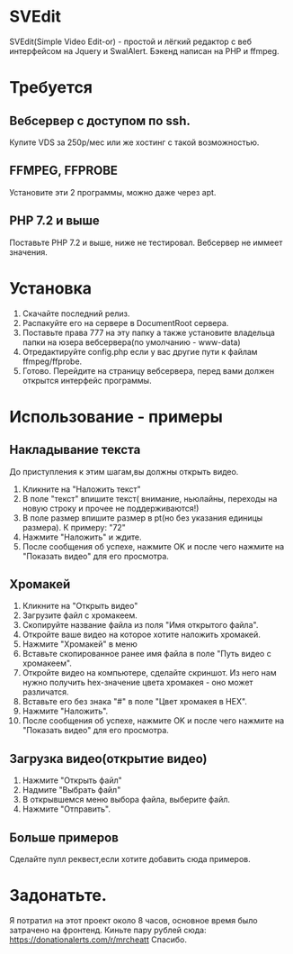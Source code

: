 # SVEdit
SVEdit(Simple Video Edit-or) - простой и лёгкий редактор с веб интерфейсом на Jquery и SwalAlert. Бэкенд написан на PHP и ffmpeg.

# Требуется
## Вебсервер с доступом по ssh. 
Купите VDS за 250р/мес или же хостинг с такой возможностью. 
## FFMPEG, FFPROBE
Установите эти 2 программы, можно даже через apt.
## PHP 7.2 и выше
Поставьте PHP 7.2 и выше, ниже не тестировал. Вебсервер не иммеет значения.

# Установка
1. Скачайте последний релиз.
2. Распакуйте его на сервере в DocumentRoot сервера.
3. Поставьте права 777 на эту папку а также установите владельца папки на юзера вебсервера(по умолчанию - www-data)
4. Отредактируйте config.php если у вас другие пути к файлам ffmpeg/ffprobe.
5. Готово. Перейдите на страницу вебсервера, перед вами должен открытся интерфейс программы.

# Использование - примеры
## Накладывание текста
До приступления к этим шагам,вы должны открыть видео.
1. Кликните на "Наложить текст"
2. В поле "текст" впишите текст( внимание, ньюлайны, переходы на новую строку и прочее не поддерживаются!)
3. В поле размер впишите размер в pt(но без указания единицы размера). К примеру: "72"
4. Нажмите "Наложить" и ждите.
5. После сообщения об успехе, нажмите OK и после чего нажмите на "Показать видео" для его просмотра.

## Хромакей
1. Кликните на "Открыть видео"
2. Загрузите файл с хромакеем.
3. Скопируйте название файла из поля "Имя открытого файла".
4. Откройте ваше видео на которое хотите наложить хромакей.
5. Нажмите "Хромакей" в меню
6. Вставьте скопированное ранее имя файла в поле "Путь видео с хромакеем".
7. Откройте видео на компьютере, сделайте скриншот. Из него нам нужно получить hex-значение цвета хромакея - оно может различатся. 
8. Вставьте его без знака "#" в поле "Цвет хромакея в HEX".
9. Нажмите "Наложить".
10. После сообщения об успехе, нажмите OK и после чего нажмите на "Показать видео" для его просмотра.

## Загрузка видео(открытие видео)
1. Нажмите "Открыть файл"
2. Надмите "Выбрать файл"
3. В открывшемся меню выбора файла, выберите файл.
4. Нажмите "Отправить".

## Больше примеров
Сделайте пулл реквест,если хотите добавить сюда примеров.

# Задонатьте.
Я потратил на этот проект около 8 часов, основное время было затрачено на фронтенд.
Киньте пару рублей сюда: https://donationalerts.com/r/mrcheatt
Спасибо.
